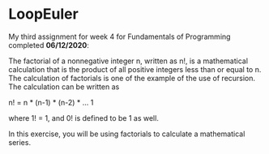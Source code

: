 # LoopEuler

My third assignment for week 4 for Fundamentals of Programming completed **06/12/2020**:

The factorial of a nonnegative integer n, written as n!, is a mathematical calculation that is the product of all positive integers less than or equal to n.  The calculation of factorials is one of the example of the use of recursion.  The calculation can be written as

n! = n * (n-1) * (n-2) * … 1

where 1! = 1, and 0! is defined to be 1 as well.

In this exercise, you will be using factorials to calculate a mathematical series.

